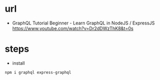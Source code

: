 # url

- GraphQL Tutorial Beginner - Learn GraphQL in NodeJS / ExpressJS
  https://www.youtube.com/watch?v=Dr2dDWzThK8&t=0s

# steps

- install

```
npm i graphql express-graphql
```
